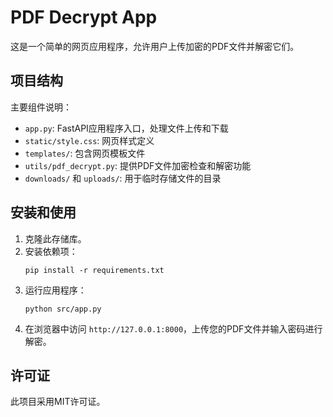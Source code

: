 # PDF Decrypt App

这是一个简单的网页应用程序，允许用户上传加密的PDF文件并解密它们。

## 项目结构

主要组件说明：

- `app.py`: FastAPI应用程序入口，处理文件上传和下载
- `static/style.css`: 网页样式定义
- `templates/`: 包含网页模板文件
- `utils/pdf_decrypt.py`: 提供PDF文件加密检查和解密功能
- `downloads/` 和 `uploads/`: 用于临时存储文件的目录

## 安装和使用

1. 克隆此存储库。
2. 安装依赖项：
   ```
   pip install -r requirements.txt
   ```
3. 运行应用程序：
   ```
   python src/app.py
   ```
4. 在浏览器中访问 `http://127.0.0.1:8000`，上传您的PDF文件并输入密码进行解密。

## 许可证

此项目采用MIT许可证。
